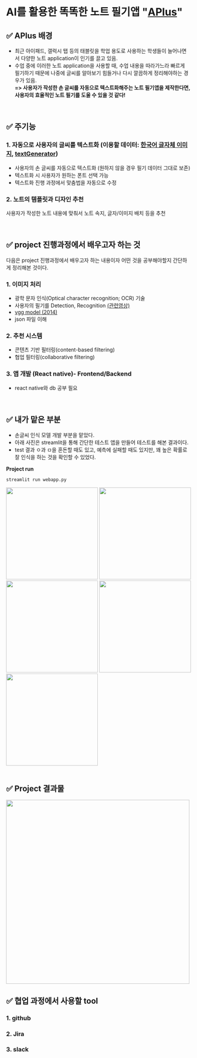 # AI를 활용한 똑똑한 노트 필기앱 "[APlus](https://github.com/APlus22)"

## ✅ APlus 배경
- 최근 아이패드, 갤럭시 탭 등의 태블릿을 학업 용도로 사용하는 학생들이 늘어나면서 다양한 노트 application이 인기를 끌고 있음.
- 수업 중에 이러한 노트 application을 사용할 때, 수업 내용을 따라가느라 빠르게 필기하기 때문에 나중에 글씨를 알아보기 힘들거나 다시 깔끔하게 정리해야하는 경우가 있음. <br>
**=> 사용자가 작성한 손 글씨를 자동으로 텍스트화해주는 노트 필기앱을 제작한다면, 사용자의 효율적인 노트 필기를 도울 수 있을 것 같다!**

<br>
 
## ✅ 주기능
### 1. 자동으로 사용자의 글씨를 텍스트화 (이용할 데이터: [한국어 글자체 이미지](https://aihub.or.kr/aidata/133), [textGenerator](https://github.com/Belval/TextRecognitionDataGenerator))
- 사용자의 손 글씨를 자동으로 텍스트화 (원하지 않을 경우 필기 데이터 그대로 보존)
- 텍스트화 시 사용자가 원하는 폰트 선택 가능 
- 텍스트화 진행 과정에서 맞춤법을 자동으로 수정
    
### 2. 노트의 템플릿과 디자인 추천
사용자가 작성한 노트 내용에 맞춰서 노트 속지, 글자/이미지 배치 등을 추천

 <br>
 
## ✅ project 진행과정에서 배우고자 하는 것
다음은 project 진행과정에서 배우고자 하는 내용이자 어떤 것을 공부해야할지 간단하게 정리해본 것이다.

### 1. 이미지 처리
- 광학 문자 인식(Optical character recognition; OCR) 기술
- 사용자의 필기를 Detection, Recognition [(관련영상)](https://tv.naver.com/v/11210453)
- [vgg model (2014)](https://arxiv.org/abs/1409.1556)
- json 파일 이해

### 2. 추천 시스템
- 콘텐츠 기반 필터링(content-based filtering)
- 협업 필터링(collaborative filtering)

### 3. 앱 개발 (React native)- Frontend/Backend
- react native와 db 공부 필요

<br>

## ✅ 내가 맡은 부분
- 손글씨 인식 모델 개발 부분을 맡았다. 
- 아래 사진은 streamlit을 통해 간단한 테스트 앱을 만들어 테스트를 해본 결과이다.
- test 결과 ㅇ과 ㅁ을 혼돈할 때도 있고, 예측에 실패할 때도 있지만, 꽤 높은 확률로 잘 인식을 하는 것을 확인할 수 있었다.

**Project run**
```
streamlit run webapp.py
```

<div>
<img src ="https://user-images.githubusercontent.com/55095806/167298672-73a5af6c-7a8e-489d-a727-e249e890d31d.png" width = "250">
<img src ="https://user-images.githubusercontent.com/55095806/167298675-e717c35b-f87f-461d-9ceb-209a2c17f015.png" width = "250">
</div>

<div>
<img src ="https://user-images.githubusercontent.com/55095806/167298678-2bd99a9f-d729-4a8e-b44a-87e4e84fd7f1.png" width = "250">
<img src ="https://user-images.githubusercontent.com/55095806/167298681-cc0295e8-c726-4aff-b319-cb5ac7f0fa21.png" width = "250">
<img src ="https://user-images.githubusercontent.com/55095806/167298685-8d000bcb-957d-4b79-be4a-818e67ed3804.png" width = "250">
 </div>

<br>

## ✅ Project 결과물
<img src ="https://user-images.githubusercontent.com/55095806/171676785-b9a9adc3-7a15-46a0-b9a7-d65833aa7177.png" width = "500">

 
## ✅ 협업 과정에서 사용할 tool
### 1. github
### 2. Jira
### 3. slack
